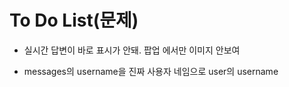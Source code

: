 # To Do List(문제)
- 실시간 답변이 바로 표시가 안돼.
팝업 에서만 이미지 안보여

- messages의 username을 진짜 사용자 네임으로 user의 username

